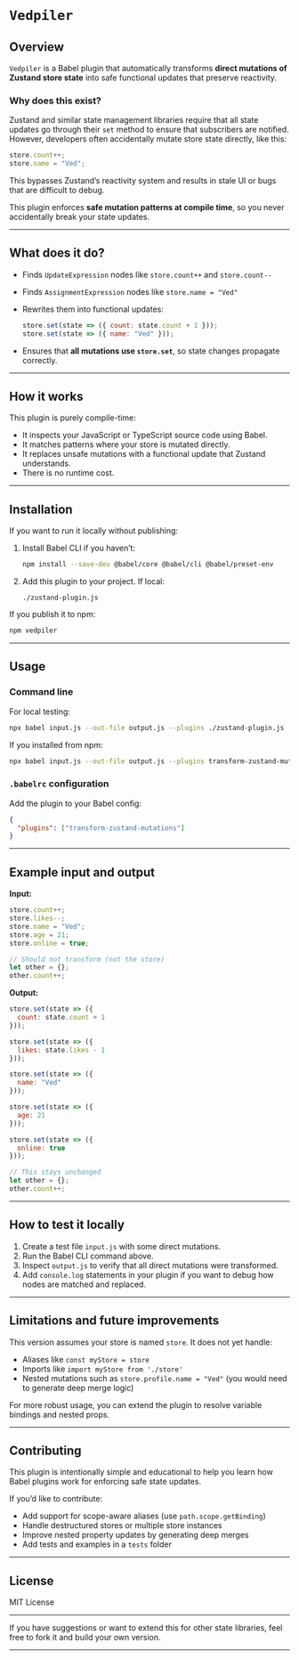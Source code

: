 # `Vedpiler`

## Overview

`Vedpiler` is a Babel plugin that automatically transforms **direct mutations of Zustand store state** into safe functional updates that preserve reactivity.

### Why does this exist?

Zustand and similar state management libraries require that all state updates go through their `set` method to ensure that subscribers are notified. However, developers often accidentally mutate store state directly, like this:

```js
store.count++;
store.name = "Ved";
```

This bypasses Zustand’s reactivity system and results in stale UI or bugs that are difficult to debug.

This plugin enforces **safe mutation patterns at compile time**, so you never accidentally break your state updates.

---

## What does it do?

* Finds `UpdateExpression` nodes like `store.count++` and `store.count--`
* Finds `AssignmentExpression` nodes like `store.name = "Ved"`
* Rewrites them into functional updates:

  ```js
  store.set(state => ({ count: state.count + 1 }));
  store.set(state => ({ name: "Ved" }));
  ```
* Ensures that **all mutations use `store.set`**, so state changes propagate correctly.

---

## How it works

This plugin is purely compile-time:

* It inspects your JavaScript or TypeScript source code using Babel.
* It matches patterns where your store is mutated directly.
* It replaces unsafe mutations with a functional update that Zustand understands.
* There is no runtime cost.

---

## Installation

If you want to run it locally without publishing:

1. Install Babel CLI if you haven’t:

   ```bash
   npm install --save-dev @babel/core @babel/cli @babel/preset-env
   ```

2. Add this plugin to your project. If local:

   ```
   ./zustand-plugin.js
   ```

If you publish it to npm:

```bash
npm vedpiler
```

---

## Usage

### Command line

For local testing:

```bash
npx babel input.js --out-file output.js --plugins ./zustand-plugin.js
```

If you installed from npm:

```bash
npx babel input.js --out-file output.js --plugins transform-zustand-mutations
```

### `.babelrc` configuration

Add the plugin to your Babel config:

```json
{
  "plugins": ["transform-zustand-mutations"]
}
```

---

## Example input and output

**Input:**

```js
store.count++;
store.likes--;
store.name = "Ved";
store.age = 21;
store.online = true;

// Should not transform (not the store)
let other = {};
other.count++;
```

**Output:**

```js
store.set(state => ({
  count: state.count + 1
}));

store.set(state => ({
  likes: state.likes - 1
}));

store.set(state => ({
  name: "Ved"
}));

store.set(state => ({
  age: 21
}));

store.set(state => ({
  online: true
}));

// This stays unchanged
let other = {};
other.count++;
```

---

## How to test it locally

1. Create a test file `input.js` with some direct mutations.
2. Run the Babel CLI command above.
3. Inspect `output.js` to verify that all direct mutations were transformed.
4. Add `console.log` statements in your plugin if you want to debug how nodes are matched and replaced.

---

## Limitations and future improvements

This version assumes your store is named `store`. It does not yet handle:

* Aliases like `const myStore = store`
* Imports like `import myStore from './store'`
* Nested mutations such as `store.profile.name = "Ved"` (you would need to generate deep merge logic)

For more robust usage, you can extend the plugin to resolve variable bindings and nested props.

---

## Contributing

This plugin is intentionally simple and educational to help you learn how Babel plugins work for enforcing safe state updates.

If you’d like to contribute:

* Add support for scope-aware aliases (use `path.scope.getBinding`)
* Handle destructured stores or multiple store instances
* Improve nested property updates by generating deep merges
* Add tests and examples in a `tests` folder

---

## License

MIT License

---

If you have suggestions or want to extend this for other state libraries, feel free to fork it and build your own version.

---